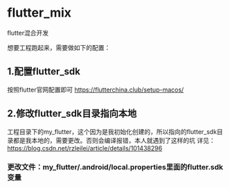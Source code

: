 # flutter_mix
flutter混合开发

想要工程跑起来，需要做如下的配置：</br>
## 1.配置flutter_sdk</br>
按照flutter官网配置即可
https://flutterchina.club/setup-macos/
## 2.修改flutter_sdk目录指向本地</br>
工程目录下的my_flutter，这个因为是我初始化创建的，所以指向的flutter_sdk目录都是我本地的，需要更改。否则会编译报错，本人就遇到了这样的坑
详见：https://blog.csdn.net/rzleilei/article/details/101438296

### 更改文件：my_flutter/.android/local.properties里面的flutter.sdk变量


